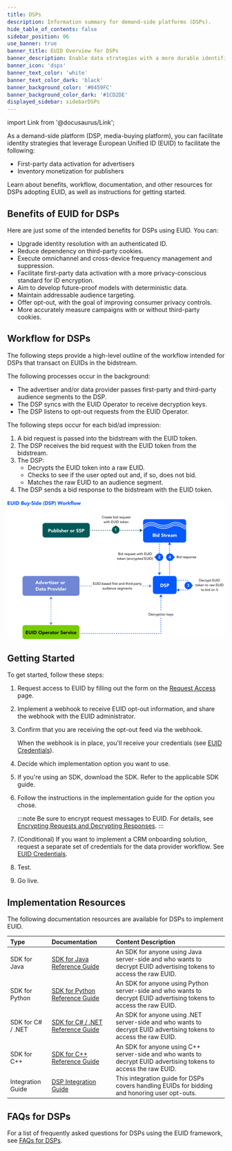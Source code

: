 ```yaml
---
title: DSPs
description: Information summary for demand-side platforms (DSPs).
hide_table_of_contents: false
sidebar_position: 06
use_banner: true
banner_title: EUID Overview for DSPs
banner_description: Enable data strategies with a more durable identifier.
banner_icon: 'dsps'
banner_text_color: 'white'
banner_text_color_dark: 'black'
banner_background_color: '#0459FC'
banner_background_color_dark: '#1CD2DE'
displayed_sidebar: sidebarDSPs
---
```


import Link from '@docusaurus/Link';

As a demand-side platform (DSP, media-buying platform), you can facilitate identity strategies that leverage European Unified ID (EUID) to facilitate the following:

- First-party data activation for advertisers
- Inventory monetization for publishers

Learn about benefits, workflow, documentation, and other resources for DSPs adopting EUID, as well as instructions for getting started.

## Benefits of EUID for DSPs

Here are just some of the intended benefits for DSPs using EUID. You can:
- Upgrade identity resolution with an authenticated ID.
- Reduce dependency on third-party cookies.
- Execute omnichannel and cross-device frequency management and suppression.
- Facilitate first-party data activation with a more privacy-conscious standard for ID encryption.
- Aim to develop future-proof models with deterministic data.
- Maintain addressable audience targeting.
- Offer opt-out, with the goal of improving consumer privacy controls.
- More accurately measure campaigns with or without third-party cookies.

## Workflow for DSPs

The following steps provide a high-level outline of the workflow intended for DSPs that transact on EUIDs in the <Link href="../ref-info/glossary-uid#gl-bidstream">bidstream</Link>.

The following processes occur in the background:
- The advertiser and/or data provider passes first-party and third-party audience segments to the DSP.
- The DSP syncs with the EUID Operator to receive decryption keys.
- The DSP listens to opt-out requests from the EUID Operator.

The following steps occur for each bid/ad impression:

1. A bid request is passed into the bidstream with the EUID token.
2. The DSP receives the bid request with the EUID token from the bidstream.
3. The DSP:
   - Decrypts the EUID token into a raw EUID.
   - Checks to see if the user opted out and, if so, does not bid.
   - Matches the raw EUID to an audience segment. 
4. The DSP sends a bid response to the bidstream with the EUID token.

![Buy-Side Workflow](images/EUIDBuySIdeDSPWorkflow.svg)

## Getting Started

To get started, follow these steps:

1. Request access to EUID by filling out the form on the [Request Access](/request-access) page.
2. Implement a webhook to receive EUID opt-out information, and share the webhook with the EUID administrator.
3. Confirm that you are receiving the opt-out feed via the webhook.

    When the webhook is in place, you'll receive your credentials (see [EUID Credentials](../getting-started/gs-credentials.md)).
4. Decide which implementation option you want to use.
5. If you're using an SDK, download the SDK. Refer to the applicable SDK guide.
6. Follow the instructions in the implementation guide for the option you chose.

   :::note
   Be sure to encrypt request messages to EUID. For details, see [Encrypting Requests and Decrypting Responses](../getting-started/gs-encryption-decryption.md).
   :::
7. (Conditional) If you want to implement a CRM onboarding solution, request a separate set of credentials for the data provider workflow. See [EUID Credentials](../getting-started/gs-credentials.md).
8. Test.
9. Go live.

## Implementation Resources

The following documentation resources are available for DSPs to implement EUID.

| Type| Documentation | Content Description |
| :--- | :--- | :--- |
|SDK for Java | [SDK for Java Reference Guide](../sdks/sdk-ref-java.md) | An SDK for anyone using Java server-side and who wants to decrypt EUID advertising tokens to access the raw EUID.|
|SDK for Python | [SDK for Python Reference Guide](../sdks/sdk-ref-python.md) | An SDK for anyone using Python server-side and who wants to decrypt EUID advertising tokens to access the raw EUID.|
|SDK for C# / .NET | [SDK for C# / .NET Reference Guide](../sdks/sdk-ref-csharp-dotnet.md) | An SDK for anyone using .NET server-side and who wants to decrypt EUID advertising tokens to access the raw EUID.|
|SDK for C++ | [SDK for C++ Reference Guide](../sdks/sdk-ref-cplusplus.md) | An SDK for anyone using C++ server-side and who wants to decrypt EUID advertising tokens to access the raw EUID.|
| Integration Guide | [DSP Integration Guide](../guides/dsp-guide.md) | This integration guide for DSPs covers handling EUIDs for bidding and honoring user opt-outs. |

<!-- ## Integration Requirements

To integrate with EUID to receive EUIDs from brands (as first-party data) and data providers (as third-party data) and leverage them to inform bidding on EUIDs in the bidstream, the buy-side participants must meet the following requirements:

- Accept data in the form of EUIDs
- Bid on data in the form of EUIDs
- Build a webhook for honoring opt-out requests
- Sync <a href="../ref-info/glossary-uid#gl-encryption-key">encryption keys</a> daily with the EUID Administrator

For details, see [DSP Integration Guide](../guides/dsp-guide.md).

Optionally, if DSPs want to generate EUIDs themselves from personal data, they can also follow the [Third-Party Data Provider Workflow](overview-data-providers.md#workflow-for-data-providers). -->

## FAQs for DSPs

For a list of frequently asked questions for DSPs using the EUID framework, see [FAQs for DSPs](../getting-started/gs-faqs.md#faqs-for-dsps).
